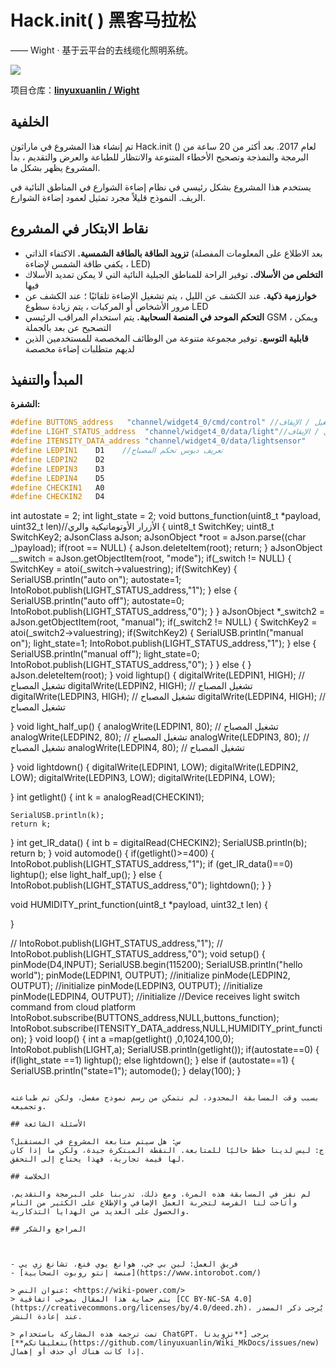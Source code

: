 # Hack.init( ) 黑客马拉松

—— Wight · 基于云平台的去线缆化照明系统。

![](https://wiki-media-1253965369.cos.ap-guangzhou.myqcloud.com/img/wight.jpg)

项目仓库：[**linyuxuanlin / Wight**](https://github.com/linyuxuanlin/Wight)

## الخلفية

تم إنشاء هذا المشروع في ماراثون Hack.init () لعام 2017. بعد أكثر من 20 ساعة من البرمجة والنمذجة وتصحيح الأخطاء المتنوعة والانتظار للطباعة والعرض والتقديم ، بدأ المشروع يظهر بشكل ما.

يستخدم هذا المشروع بشكل رئيسي في نظام إضاءة الشوارع في المناطق النائية في الريف. النموذج قليلاً مجرد تمثيل لعمود إضاءة الشوارع.

## نقاط الابتكار في المشروع

- **تزويد الطاقة بالطاقة الشمسية.** الاكتفاء الذاتي (بعد الاطلاع على المعلومات المفصلة ، يكفي طاقة الشمس لإضاءة LED)
- **التخلص من الأسلاك.** توفير الراحة للمناطق الجبلية النائية التي لا يمكن تمديد الأسلاك فيها
- **خوارزمية ذكية.** عند الكشف عن الليل ، يتم تشغيل الإضاءة تلقائيًا ؛ عند الكشف عن مرور الأشخاص أو المركبات ، يتم زيادة سطوع LED
- **التحكم الموحد في المنصة السحابية.** يتم استخدام المراقب الرئيسي GSM ، ويمكن التصحيح عن بعد بالجملة
- **قابلية التوسع.** توفير مجموعة متنوعة من الوظائف المخصصة للمستخدمين الذين لديهم متطلبات إضاءة مخصصة

## المبدأ والتنفيذ

**الشفرة:**

```cpp
#define BUTTONS_address   "channel/widget4_0/cmd/control" //أمر التشغيل / الإيقاف
#define LIGHT_STATUS_address  "channel/widget4_0/data/light"//حالة التشغيل / الإيقاف
#define ITENSITY_DATA_address "channel/widget4_0/data/lightsensor"
#define LEDPIN1    D1    //تعريف دبوس تحكم المصباح
#define LEDPIN2    D2
#define LEDPIN3    D3
#define LEDPIN4    D5
#define CHECKIN1   A0
#define CHECKIN2   D4
```

int autostate = 2;
int light_state = 2;
void buttons_function(uint8_t *payload, uint32_t len)//الأزرار الأوتوماتيكية والري
{
uint8_t SwitchKey;
uint8_t SwitchKey2;
aJsonClass aJson;
aJsonObject *root = aJson.parse((char _)payload);
if(root == NULL)
{
aJson.deleteItem(root);
return;
}
aJsonObject _\_switch = aJson.getObjectItem(root, "mode");
if(\_switch != NULL)
{
SwitchKey = atoi(\_switch->valuestring);
if(SwitchKey)
{
SerialUSB.println("auto on");
autostate=1;
IntoRobot.publish(LIGHT_STATUS_address,"1");
}
else
{
SerialUSB.println("auto off");
autostate=0;
IntoRobot.publish(LIGHT_STATUS_address,"0");
}
}
aJsonObject \*\_switch2 = aJson.getObjectItem(root, "manual");
if(\_switch2 != NULL)
{
SwitchKey2 = atoi(\_switch2->valuestring);
if(SwitchKey2)
{
SerialUSB.println("manual on");
light_state=1;
IntoRobot.publish(LIGHT_STATUS_address,"1");
}
else
{
SerialUSB.println("manual off");
light_state=0;
IntoRobot.publish(LIGHT_STATUS_address,"0");
}
}
else
{
}
aJson.deleteItem(root);
}
void lightup()
{
digitalWrite(LEDPIN1, HIGH); // تشغيل المصباح
digitalWrite(LEDPIN2, HIGH); // تشغيل المصباح
digitalWrite(LEDPIN3, HIGH); // تشغيل المصباح
digitalWrite(LEDPIN4, HIGH); // تشغيل المصباح

}
void light_half_up()
{
analogWrite(LEDPIN1, 80); // تشغيل المصباح
analogWrite(LEDPIN2, 80); // تشغيل المصباح
analogWrite(LEDPIN3, 80); // تشغيل المصباح
analogWrite(LEDPIN4, 80); // تشغيل المصباح

}
void lightdown()
{
digitalWrite(LEDPIN1, LOW);
digitalWrite(LEDPIN2, LOW);
digitalWrite(LEDPIN3, LOW);
digitalWrite(LEDPIN4, LOW);

}
int getlight()
{
int k = analogRead(CHECKIN1);

    SerialUSB.println(k);
    return k;

}
int get_IR_data()
{
int b = digitalRead(CHECKIN2);
SerialUSB.println(b);
return b;
}
void automode()
{
if(getlight()>=400)
{
IntoRobot.publish(LIGHT_STATUS_address,"1");
if (get_IR_data()==0)
lightup();
else
light_half_up();
}
else
{
IntoRobot.publish(LIGHT_STATUS_address,"0");
lightdown();
}
}

void HUMIDITY_print_function(uint8_t \*payload, uint32_t len)
{

}

// IntoRobot.publish(LIGHT_STATUS_address,"1");
// IntoRobot.publish(LIGHT_STATUS_address,"0");
void setup()
{
pinMode(D4,INPUT);
SerialUSB.begin(115200);
SerialUSB.println("hello world");
pinMode(LEDPIN1, OUTPUT); //initialize
pinMode(LEDPIN2, OUTPUT); //initialize
pinMode(LEDPIN3, OUTPUT); //initialize
pinMode(LEDPIN4, OUTPUT); //initialize
//Device receives light switch command from cloud platform
IntoRobot.subscribe(BUTTONS_address,NULL,buttons_function);
IntoRobot.subscribe(ITENSITY_DATA_address,NULL,HUMIDITY_print_function);
}
void loop()
{
int a =map(getlight() ,0,1024,100,0);
IntoRobot.publish(LIGHT,a);
SerialUSB.println(getlight());
if(autostate==0)
{
if(light_state ==1)
lightup();
else
lightdown();
}
else if (autostate==1)
{
SerialUSB.println("state=1");
automode();
}
delay(100);
}

```

بسبب وقت المسابقة المحدود، لم نتمكن من رسم نموذج مفصل، ولكن تم طباعته وتجميعه.

## الأسئلة الشائعة

س: هل سيتم متابعة المشروع في المستقبل؟
ج: ليس لدينا خطط حاليًا للمتابعة. النقطة المبتكرة جيدة، ولكن ما إذا كان لها قيمة تجارية، فهذا يحتاج إلى التحقق.

## الخلاصة

لم نفز في المسابقة هذه المرة. ومع ذلك، تدربنا على البرمجة والتقديم، وأتاحت لنا الفرصة لتجربة العمل الإضافي والإطلاع على الكثير من الناس والحصول على العديد من الهدايا التذكارية.

## المراجع والشكر



- فريق العمل: لين بي جي، هوانغ يوي فنغ، تشانغ زي يي
- [منصة إنتو روبوت السحابية](https://www.intorobot.com/)

> عنوان النص: <https://wiki-power.com/>
> يتم حماية هذا المقال بموجب اتفاقية [CC BY-NC-SA 4.0](https://creativecommons.org/licenses/by/4.0/deed.zh)، يُرجى ذكر المصدر عند إعادة النشر.

> تمت ترجمة هذه المشاركة باستخدام ChatGPT، يرجى [**تزويدنا بتعليقاتكم**](https://github.com/linyuxuanlin/Wiki_MkDocs/issues/new) إذا كانت هناك أي حذف أو إهمال.
```

